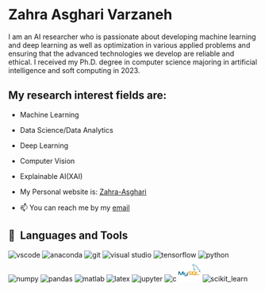 # Zahra Asghari Varzaneh

I am an AI researcher who is passionate about developing machine learning and deep learning as well as optimization in various applied problems and ensuring that the advanced technologies we develop are reliable and ethical. I received my Ph.D. degree in computer science majoring in artificial intelligence and soft computing in 2023.

## My research interest fields are:
   -  Machine Learning
   -  Data Science/Data Analytics
   -  Deep Learning
   -  Computer Vision
   -  Explainable AI(XAI)

- My Personal website is: [Zahra-Asghari](https://zahra-asghari.github.io/)
- 📫 You can reach me by my [email](mailto:zasghari.606@gmail.com)
  
<h2> 🔧 &nbsp;Languages and Tools</h2>
<p align="left">
<img src="https://cdn.jsdelivr.net/gh/devicons/devicon/icons/vscode/vscode-original.svg" alt="vscode" width="45" height="45"/>
<img src="https://cdn.jsdelivr.net/gh/devicons/devicon/icons/anaconda/anaconda-original.svg" alt="anaconda" width="45" height="45"/>
<img src="https://cdn.jsdelivr.net/gh/devicons/devicon/icons/git/git-original.svg" alt="git" width="45" height="45"/>   
<img src="https://cdn.jsdelivr.net/gh/devicons/devicon/icons/visualstudio/visualstudio-plain.svg" alt="visual studio" width="45" height="45"/>
<img src="https://cdn.jsdelivr.net/gh/devicons/devicon/icons/tensorflow/tensorflow-original.svg" alt="tensorflow" width="45" height="45"/>
<img src="https://cdn.jsdelivr.net/gh/devicons/devicon/icons/python/python-original.svg" alt="python" width="45" height="45"/>
<img src="https://cdn.jsdelivr.net/gh/devicons/devicon/icons/numpy/numpy-original.svg" alt="numpy" width="45" height="45"/>
<img src="https://cdn.jsdelivr.net/gh/devicons/devicon/icons/pandas/pandas-original.svg" alt="pandas" width="45" height="45"/>
<img src="https://cdn.jsdelivr.net/gh/devicons/devicon/icons/matlab/matlab-original.svg" alt="matlab" width="45" height="45"/>
<img src="https://cdn.jsdelivr.net/gh/devicons/devicon/icons/latex/latex-original.svg" alt="latex" width="45" height="45"/>
<img src="https://cdn.jsdelivr.net/gh/devicons/devicon/icons/jupyter/jupyter-original-wordmark.svg" alt="jupyter" width="45" height="45"/>
<img src="https://cdn.jsdelivr.net/gh/devicons/devicon/icons/c/c-original.svg" alt="c" width="45" height="45"/>
<img src="https://raw.githubusercontent.com/devicons/devicon/master/icons/mysql/mysql-original-wordmark.svg" alt="mysql" width="45" height="45"/>
 <img src="https://upload.wikimedia.org/wikipedia/commons/0/05/Scikit_learn_logo_small.svg" alt="scikit_learn" width="48" height="48"/>
   
